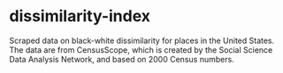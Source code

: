 # dissimilarity-index
Scraped data on black-white dissimilarity for places in the United States. The data are from CensusScope, which is created by the Social Science Data Analysis Network, and based on 2000 Census numbers.
